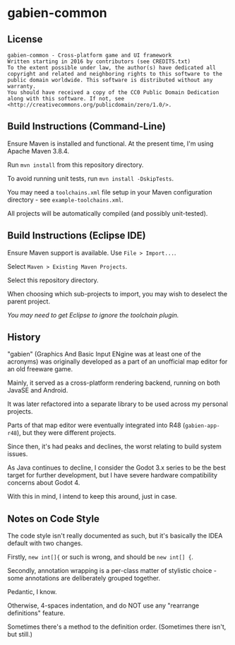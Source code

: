 # gabien-common

## License

    gabien-common - Cross-platform game and UI framework
    Written starting in 2016 by contributors (see CREDITS.txt)
    To the extent possible under law, the author(s) have dedicated all copyright and related and neighboring rights to this software to the public domain worldwide. This software is distributed without any warranty.
    You should have received a copy of the CC0 Public Domain Dedication along with this software. If not, see <http://creativecommons.org/publicdomain/zero/1.0/>.

## Build Instructions (Command-Line)

Ensure Maven is installed and functional. At the present time, I'm using Apache Maven 3.8.4.

Run `mvn install` from this repository directory.

To avoid running unit tests, run `mvn install -DskipTests`.

You may need a `toolchains.xml` file setup in your Maven configuration directory - see `example-toolchains.xml`.

All projects will be automatically compiled (and possibly unit-tested).

## Build Instructions (Eclipse IDE)

Ensure Maven support is available. Use `File > Import...`.

Select `Maven > Existing Maven Projects`.

Select this repository directory.

When choosing which sub-projects to import, you may wish to deselect the parent project.

*You may need to get Eclipse to ignore the toolchain plugin.*

## History

"gabien" (Graphics And Basic Input ENgine was at least one of the acronyms) was originally developed as a part of an unofficial map editor for an old freeware game.

Mainly, it served as a cross-platform rendering backend, running on both JavaSE and Android.

It was later refactored into a separate library to be used across my personal projects.

Parts of that map editor were eventually integrated into R48 (`gabien-app-r48`), but they were different projects.

Since then, it's had peaks and declines, the worst relating to build system issues.

As Java continues to decline, I consider the Godot 3.x series to be the best target for further development, but I have severe hardware compatibility concerns about Godot 4.

With this in mind, I intend to keep this around, just in case.

## Notes on Code Style

The code style isn't really documented as such, but it's basically the IDEA default with two changes.

Firstly, `new int[]{` or such is wrong, and should be `new int[] {`.

Secondly, annotation wrapping is a per-class matter of stylistic choice - some annotations are deliberately grouped together.

Pedantic, I know.

Otherwise, 4-spaces indentation, and do NOT use any "rearrange definitions" feature.

Sometimes there's a method to the definition order. (Sometimes there isn't, but still.)

